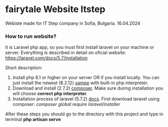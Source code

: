 # fairytale Website Itstep
Webiste made for IT Step company in Sofia, Bulgaria. 16.04.2024


### How to run website?
It is Laravel php app, so you must first install laravel on your machine or server. Everything is described in detail on oficial website: https://laravel.com/docs/5.7/installation

Short description:
1. Install php 8.1 or higher on your server OR if you install locally. You can just install the newest (8.2.12) [xampp](https://www.apachefriends.org/) with built-in php interpreter.
2. Download and install (2.7.2) [composer](https://getcomposer.org/). Make sure during installation you will choose **correct php interpreter**.
3. Installation process of laravel (5.7.2) [docs](https://laravel.com/docs/5.7#installing-laravel). First download laravel using composer: *composer global require laravel/installer*

After these steps you should go to the directory with this project and type in terminal **php artisan serve**
